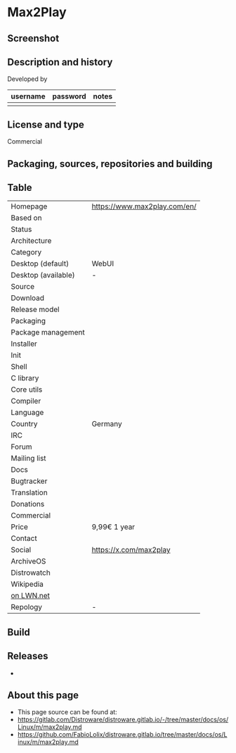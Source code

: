 # Max2Play

## Screenshot


## Description and history



Developed by

| username | password | notes |
|----------|----------|-------|
|  |  |  |


## License and type

Commercial


## Packaging, sources, repositories and building




## Table

|                       |  |
|-----------------------|--|
| Homepage              | <https://www.max2play.com/en/> |
| Based on              |  |
| Status                |  |
| Architecture          |  |
| Category              |  |
| Desktop (default)     | WebUI |
| Desktop (available)   | - |
| Source                |  |
| Download              |  |
| Release model         |  |
| Packaging             |  |
| Package management    |  |
| Installer             |  |
| Init                  |  |
| Shell                 |  |
| C library             |  |
| Core utils            |  |
| Compiler              |  |
| Language              |  |
| Country               | Germany |
| IRC                   |  |
| Forum                 |  |
| Mailing list          |  |
| Docs                  |  |
| Bugtracker            |  |
| Translation           |  |
| Donations             |  |
| Commercial            |  |
| Price                 | 9,99€ 1 year |
| Contact               |  |
| Social                | <https://x.com/max2play> <br> |
| ArchiveOS             |  |
| Distrowatch           |  |
| Wikipedia             |  |
| [on LWN.net](https://lwn.net/Distributions/) |  |
| Repology              | - |


## Build


## Releases

* 


## About this page

* This page source can be found at:
* <https://gitlab.com/Distroware/distroware.gitlab.io/-/tree/master/docs/os/Linux/m/max2play.md>
* <https://github.com/FabioLolix/distroware.gitlab.io/tree/master/docs/os/Linux/m/max2play.md>